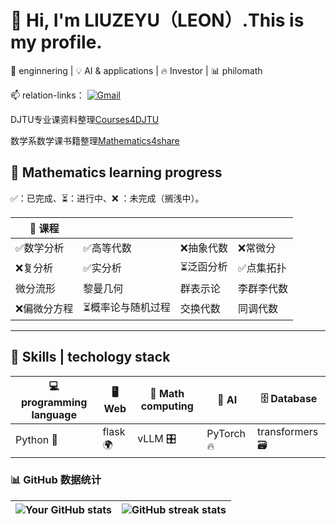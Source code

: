 # 👋 Hi, I'm LIUZEYU（LEON）.This is my profile.

🚀 enginnering | 💡 AI & applications | 🔥 Investor | 📊 philomath  


📫 relation-links：
[![Gmail](https://img.shields.io/badge/Gmail-D14836?style=flat&logo=gmail&logoColor=white)](mailto:liuzeyu4201@gmail.com)

DJTU专业课资料整理[Courses4DJTU](https://drive.google.com/drive/folders/17jZvTivbU69LwW0rHW_D4SkM2ORRIvoZ?usp=drive_link) 

数学系数学课书籍整理[Mathematics4share](https://drive.google.com/drive/folders/1ok02n8NaR4Y-WarckFuVWx_spFAMRHT7?usp=drive_link)




## 📌 Mathematics learning progress
✅：已完成、⏳：进行中、❌ ：未完成（搁浅中）。
<div align="center">
  
| 📌 课程 |  |  |  |
|------------|---------|---------|---------|
| ✅数学分析 | ✅高等代数 |❌抽象代数  | ❌常微分 |
| ❌复分析 | ✅实分析 | ⏳泛函分析| ✅点集拓扑 |
| 微分流形 | 黎曼几何 | 群表示论 | 李群李代数 |
| ❌偏微分方程 | ⏳概率论与随机过程 |交换代数 | 同调代数 |
---
</div>



## 🚀 Skills | techology stack

| 💻 programming language | 🖥️ Web  | 🔬 Math computing | 🤖 AI | 🗄️ Database |
|------------|------------|------------|------------|------------|
| Python 🐍 | flask 🌍| vLLM 🎛️ | PyTorch 🔥 | transformers 🗃️ |


### 📊 GitHub 数据统计
|![Your GitHub stats](https://github-readme-stats.vercel.app/api?username=liuzeyu4201&show_icons=true&theme=radical)|![GitHub streak stats](https://github-readme-streak-stats.herokuapp.com/?user=liuzeyu4201&theme=dark)|
|---|---|

